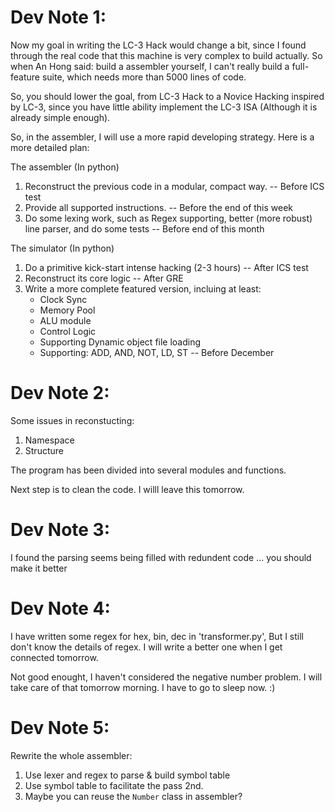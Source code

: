 # Dev Note 1:

Now my goal in writing the LC-3 Hack would change a bit, since I found through the real code that this machine is very complex to build actually. So when An Hong said: build a assembler yourself, I can't really build a full-feature suite, which needs more than 5000 lines of code.

So, you should lower the goal, from LC-3 Hack to a Novice Hacking inspired by LC-3, since you have little ability implement the LC-3 ISA (Although it is already simple enough).


So, in the assembler, I will use a more rapid developing strategy. Here is a more detailed plan:

The assembler (In python)

1. Reconstruct the previous code in a modular, compact way. -- Before ICS test
2. Provide all supported instructions.  					-- Before the end of this week
3. Do some lexing work, such as Regex supporting, better
   (more robust) line parser, and do some tests 		 	-- Before end of this month

The simulator (In python)
1. Do a primitive kick-start intense hacking (2-3 hours)	-- After ICS test
2. Reconstruct its core logic								-- After GRE
3. Write a more complete featured version, incluing at least:
	* Clock Sync
	* Memory Pool
	* ALU module
	* Control Logic
	* Supporting Dynamic object file loading
	* Supporting: ADD, AND, NOT, LD, ST 					-- Before December


# Dev Note 2:

Some issues in reconstucting:

1. Namespace
2. Structure

The program has been divided into several modules and functions.

Next step is to clean the code. I willl leave this tomorrow.

# Dev Note 3:
I found the parsing seems being filled with redundent code ... you should make it better

# Dev Note 4:
I have written some regex for hex, bin, dec in 'transformer.py', But I still don't know the details of regex. I will write a better one when I get connected tomorrow.

Not good enought, I haven't considered the negative number problem. I will take care of that tomorrow morning. I have to go to sleep now. :)

# Dev Note 5:
Rewrite the whole assembler:

1. Use lexer and regex to parse & build symbol table
2. Use symbol table to facilitate the pass 2nd.
3. Maybe you can reuse the `Number` class in assembler?
